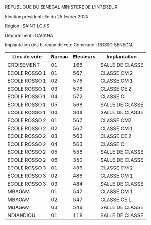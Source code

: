 REPUBLIQUE DU SENEGAL MINISTERE DE L'INTERIEUR

Election présidentielle du 25 février 2024

Région : SAINT LOUIS

Département : DAGANA

Implantation des bureaux de vote Commune : ROSSO SENEGAL

| Lieu de vote | Bureau | Electeurs | Implantation |
| - | - | - | - |
| CROISEMENT | 01 | 166 | SALLE DE CLASSE |
| ECOLE ROSSO 1 | 01 | 567 | CLASSE CM 2 |
| ECOLE ROSSO 1 | 02 | 576 | CLASSE CM 1 |
| ECOLE ROSSO 1 | 03 | 576 | CLASSE CE 2 |
| ECOLE ROSSO 1 | 04 | 572 | CLASSE CI |
| ECOLE ROSSO 1 | 05 | 568 | SALLE DE CLASSE |
| ECOLE ROSSO 1 | 06 | 368 | SALLE DE CLASSE |
| ECOLE ROSSO 2 | 01 | 567 | CLASSE CM2 |
| ECOLE ROSSO 2 | 02 | 567 | CLASSE CM 1 |
| ECOLE ROSSO 2 | 03 | 563 | CLASSE CE 2 |
| ECOLE ROSSO 2 | 04 | 563 | CLASSE CI |
| ECOLE ROSSO 2 | 05 | 558 | SALLE DE CLASSE |
| ECOLE ROSSO 2 | 06 | 350 | SALLE DE CLASSE |
| ECOLE ROSSO 3 | 01 | 486 | CLASSE CM 2 |
| ECOLE ROSSO 3 | 02 | 486 | CLASSE CM 1 |
| ECOLE ROSSO 3 | 03 | 484 | SALLE DE CLASSE |
| MBAGAM | 01 | 547 | CLASSE CM 1 |
| MBAGAM | 02 | 547 | CLASSE CE 1 |
| MBAGAM | 03 | 548 | SALLE DE CLASSE |
| NDIANDIOU | 01 | 118 | SALLE DE CLASSE |

<!-- PageNumber="15/15" -->
